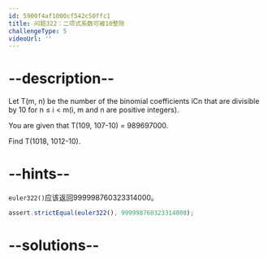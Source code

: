 ```yaml
---
id: 5900f4af1000cf542c50ffc1
title: 问题322：二项式系数可被10整除
challengeType: 5
videoUrl: ''
---
```


# --description--

Let T(m, n) be the number of the binomial coefficients iCn that are divisible by 10 for n ≤ i &lt; m(i, m and n are positive integers).

You are given that T(109, 107-10) = 989697000.

Find T(1018, 1012-10).

# --hints--

`euler322()`应该返回999998760323314000。

```js
assert.strictEqual(euler322(), 999998760323314000);
```

# --solutions--

